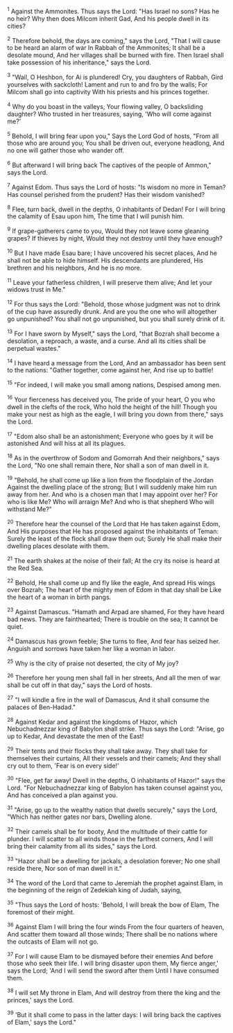 <sup>1</sup> 
Against the Ammonites. Thus says the Lord: "Has Israel no sons? Has he no heir? Why then does Milcom inherit Gad, And his people dwell in its cities? 

<sup>2</sup> 
Therefore behold, the days are coming," says the Lord, "That I will cause to be heard an alarm of war In Rabbah of the Ammonites; It shall be a desolate mound, And her villages shall be burned with fire. Then Israel shall take possession of his inheritance," says the Lord. 

<sup>3</sup> 
"Wail, O Heshbon, for Ai is plundered! Cry, you daughters of Rabbah, Gird yourselves with sackcloth! Lament and run to and fro by the walls; For Milcom shall go into captivity With his priests and his princes together. 

<sup>4</sup> 
Why do you boast in the valleys, Your flowing valley, O backsliding daughter? Who trusted in her treasures, saying, 'Who will come against me?' 

<sup>5</sup> 
Behold, I will bring fear upon you," Says the Lord God of hosts, "From all those who are around you; You shall be driven out, everyone headlong, And no one will gather those who wander off. 

<sup>6</sup> 
But afterward I will bring back The captives of the people of Ammon," says the Lord.

<sup>7</sup> 
Against Edom. Thus says the Lord of hosts: "Is wisdom no more in Teman? Has counsel perished from the prudent? Has their wisdom vanished? 

<sup>8</sup> 
Flee, turn back, dwell in the depths, O inhabitants of Dedan! For I will bring the calamity of Esau upon him, The time that I will punish him. 

<sup>9</sup> 
If grape-gatherers came to you, Would they not leave some gleaning grapes? If thieves by night, Would they not destroy until they have enough? 

<sup>10</sup> 
But I have made Esau bare; I have uncovered his secret places, And he shall not be able to hide himself. His descendants are plundered, His brethren and his neighbors, And he is no more. 

<sup>11</sup> 
Leave your fatherless children, I will preserve them alive; And let your widows trust in Me." 

<sup>12</sup> 
For thus says the Lord: "Behold, those whose judgment was not to drink of the cup have assuredly drunk. And are you the one who will altogether go unpunished? You shall not go unpunished, but you shall surely drink of it. 

<sup>13</sup> 
For I have sworn by Myself," says the Lord, "that Bozrah shall become a desolation, a reproach, a waste, and a curse. And all its cities shall be perpetual wastes." 

<sup>14</sup> 
I have heard a message from the Lord, And an ambassador has been sent to the nations: "Gather together, come against her, And rise up to battle! 

<sup>15</sup> 
"For indeed, I will make you small among nations, Despised among men. 

<sup>16</sup> 
Your fierceness has deceived you, The pride of your heart, O you who dwell in the clefts of the rock, Who hold the height of the hill! Though you make your nest as high as the eagle, I will bring you down from there," says the Lord. 

<sup>17</sup> 
"Edom also shall be an astonishment; Everyone who goes by it will be astonished And will hiss at all its plagues. 

<sup>18</sup> 
As in the overthrow of Sodom and Gomorrah And their neighbors," says the Lord, "No one shall remain there, Nor shall a son of man dwell in it. 

<sup>19</sup> 
"Behold, he shall come up like a lion from the floodplain of the Jordan Against the dwelling place of the strong; But I will suddenly make him run away from her. And who is a chosen man that I may appoint over her? For who is like Me? Who will arraign Me? And who is that shepherd Who will withstand Me?" 

<sup>20</sup> 
Therefore hear the counsel of the Lord that He has taken against Edom, And His purposes that He has proposed against the inhabitants of Teman: Surely the least of the flock shall draw them out; Surely He shall make their dwelling places desolate with them. 

<sup>21</sup> 
The earth shakes at the noise of their fall; At the cry its noise is heard at the Red Sea. 

<sup>22</sup> 
Behold, He shall come up and fly like the eagle, And spread His wings over Bozrah; The heart of the mighty men of Edom in that day shall be Like the heart of a woman in birth pangs.

<sup>23</sup> 
Against Damascus. "Hamath and Arpad are shamed, For they have heard bad news. They are fainthearted; There is trouble on the sea; It cannot be quiet. 

<sup>24</sup> 
Damascus has grown feeble; She turns to flee, And fear has seized her. Anguish and sorrows have taken her like a woman in labor. 

<sup>25</sup> 
Why is the city of praise not deserted, the city of My joy? 

<sup>26</sup> 
Therefore her young men shall fall in her streets, And all the men of war shall be cut off in that day," says the Lord of hosts. 

<sup>27</sup> 
"I will kindle a fire in the wall of Damascus, And it shall consume the palaces of Ben-Hadad." 

<sup>28</sup> 
Against Kedar and against the kingdoms of Hazor, which Nebuchadnezzar king of Babylon shall strike. Thus says the Lord: "Arise, go up to Kedar, And devastate the men of the East! 

<sup>29</sup> 
Their tents and their flocks they shall take away. They shall take for themselves their curtains, All their vessels and their camels; And they shall cry out to them, 'Fear is on every side!' 

<sup>30</sup> 
"Flee, get far away! Dwell in the depths, O inhabitants of Hazor!" says the Lord. "For Nebuchadnezzar king of Babylon has taken counsel against you, And has conceived a plan against you. 

<sup>31</sup> 
"Arise, go up to the wealthy nation that dwells securely," says the Lord, "Which has neither gates nor bars, Dwelling alone. 

<sup>32</sup> 
Their camels shall be for booty, And the multitude of their cattle for plunder. I will scatter to all winds those in the farthest corners, And I will bring their calamity from all its sides," says the Lord. 

<sup>33</sup> 
"Hazor shall be a dwelling for jackals, a desolation forever; No one shall reside there, Nor son of man dwell in it." 

<sup>34</sup> 
The word of the Lord that came to Jeremiah the prophet against Elam, in the beginning of the reign of Zedekiah king of Judah, saying, 

<sup>35</sup> 
"Thus says the Lord of hosts: 'Behold, I will break the bow of Elam, The foremost of their might. 

<sup>36</sup> 
Against Elam I will bring the four winds From the four quarters of heaven, And scatter them toward all those winds; There shall be no nations where the outcasts of Elam will not go. 

<sup>37</sup> 
For I will cause Elam to be dismayed before their enemies And before those who seek their life. I will bring disaster upon them, My fierce anger,' says the Lord; 'And I will send the sword after them Until I have consumed them. 

<sup>38</sup> 
I will set My throne in Elam, And will destroy from there the king and the princes,' says the Lord. 

<sup>39</sup> 
'But it shall come to pass in the latter days: I will bring back the captives of Elam,' says the Lord."